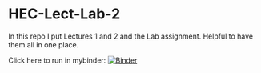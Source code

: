 # HEC-Lect-Lab-2

In this repo I put Lectures 1 and 2 and the Lab assignment. Helpful to have them all in one place.

Click here to run in mybinder: [![Binder](https://mybinder.org/badge_logo.svg)](https://mybinder.org/v2/gh/jvkrogmeier/HEC-Lect-Lab-2/HEAD)
